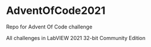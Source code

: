 # AdventOfCode2021
Repo for Advent Of Code challenge

All challenges in LabVIEW 2021 32-bit Community Edition
